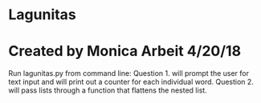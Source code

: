 # Lagunitas
# Created by Monica Arbeit 4/20/18

 Run lagunitas.py from command line:
 Question 1. will prompt the user for text input and will print out a counter for each individual word.
 Question 2. will pass lists through a function that flattens the nested list.
